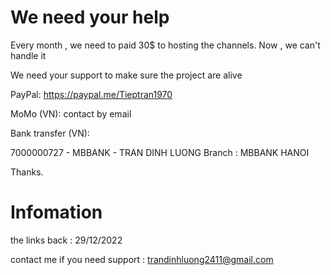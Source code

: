 # We need your help

Every month , we need to paid 30$ to hosting the channels. Now , we can't handle it

We need your support to make sure the project are alive

PayPal: https://paypal.me/Tieptran1970

MoMo (VN): contact by email

Bank transfer (VN): 

7000000727 - MBBANK - TRAN DINH LUONG
Branch : MBBANK HANOI

Thanks.

# Infomation

the links back : 29/12/2022

contact me if you need support : trandinhluong2411@gmail.com
